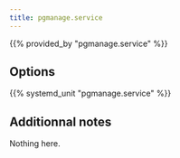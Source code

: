 ```yaml
---
title: pgmanage.service
---
```


{{% provided_by "pgmanage.service" %}}

## Options

{{% systemd_unit "pgmanage.service" %}}

## Additionnal notes

Nothing here.